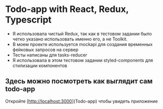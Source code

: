 # Todo-app with React, Redux, Typescript

- Я использовала чистый Redux, так как в тестовом задании было четко указано использовать именно его, а не Toolkit.
- В моем проекте используется mockapi для создания временных фейковых запросов на сервер
- Тесты написаны для tasks-reducer
- Я использовала в этом тестовом задании styled-components для стилизации компонентов

## Здесь можно посмотреть как выглядит сам todo-app

Откройте [[http://localhost:3000](https://persistent-fox.github.io/todo-app/)](Todo-app) чтобы увидеть приложение
